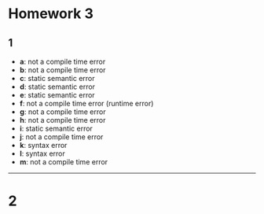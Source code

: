 # Homework 3

## 1
- **a**: not a compile time error
- **b**: not a compile time error
- **c**: static semantic error
- **d**: static semantic error
- **e**: static semantic error
- **f**: not a compile time error (runtime error)
- **g**: not a compile time error
- **h**: not a compile time error
- **i**: static semantic error
- **j**: not a compile time error
- **k**: syntax error
- **l**: syntax error
- **m**: not a compile time error

---
# 2